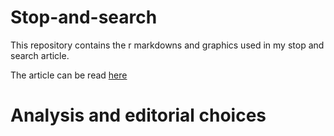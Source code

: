 # Stop-and-search

This repository contains the r markdowns and graphics used in my stop and search article.

The article can be read [here](https://gwilloughby99.github.io/)

# Analysis and editorial choices
